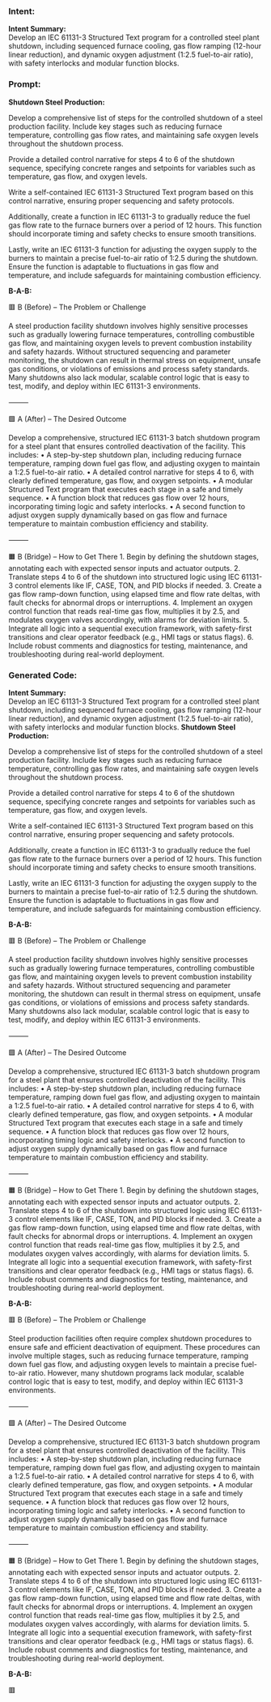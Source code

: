 ### Intent:
**Intent Summary:**  
Develop an IEC 61131-3 Structured Text program for a controlled steel plant shutdown, including sequenced furnace cooling, gas flow ramping (12-hour linear reduction), and dynamic oxygen adjustment (1:2.5 fuel-to-air ratio), with safety interlocks and modular function blocks.

### Prompt:
**Shutdown Steel Production:**

Develop a comprehensive list of steps for the controlled shutdown of a steel production facility. Include key stages such as reducing furnace temperature, controlling gas flow rates, and maintaining safe oxygen levels throughout the shutdown process.

Provide a detailed control narrative for steps 4 to 6 of the shutdown sequence, specifying concrete ranges and setpoints for variables such as temperature, gas flow, and oxygen levels.

Write a self-contained IEC 61131-3 Structured Text program based on this control narrative, ensuring proper sequencing and safety protocols.

Additionally, create a function in IEC 61131-3 to gradually reduce the fuel gas flow rate to the furnace burners over a period of 12 hours. This function should incorporate timing and safety checks to ensure smooth transitions.

Lastly, write an IEC 61131-3 function for adjusting the oxygen supply to the burners to maintain a precise fuel-to-air ratio of 1:2.5 during the shutdown. Ensure the function is adaptable to fluctuations in gas flow and temperature, and include safeguards for maintaining combustion efficiency.

**B-A-B:**

🟥 B (Before) – The Problem or Challenge

A steel production facility shutdown involves highly sensitive processes such as gradually lowering furnace temperatures, controlling combustible gas flow, and maintaining oxygen levels to prevent combustion instability and safety hazards. Without structured sequencing and parameter monitoring, the shutdown can result in thermal stress on equipment, unsafe gas conditions, or violations of emissions and process safety standards. Many shutdowns also lack modular, scalable control logic that is easy to test, modify, and deploy within IEC 61131-3 environments.

⸻

🟩 A (After) – The Desired Outcome

Develop a comprehensive, structured IEC 61131-3 batch shutdown program for a steel plant that ensures controlled deactivation of the facility. This includes:
	•	A step-by-step shutdown plan, including reducing furnace temperature, ramping down fuel gas flow, and adjusting oxygen to maintain a 1:2.5 fuel-to-air ratio.
	•	A detailed control narrative for steps 4 to 6, with clearly defined temperature, gas flow, and oxygen setpoints.
	•	A modular Structured Text program that executes each stage in a safe and timely sequence.
	•	A function block that reduces gas flow over 12 hours, incorporating timing logic and safety interlocks.
	•	A second function to adjust oxygen supply dynamically based on gas flow and furnace temperature to maintain combustion efficiency and stability.

⸻

🟧 B (Bridge) – How to Get There
	1.	Begin by defining the shutdown stages, annotating each with expected sensor inputs and actuator outputs.
	2.	Translate steps 4 to 6 of the shutdown into structured logic using IEC 61131-3 control elements like IF, CASE, TON, and PID blocks if needed.
	3.	Create a gas flow ramp-down function, using elapsed time and flow rate deltas, with fault checks for abnormal drops or interruptions.
	4.	Implement an oxygen control function that reads real-time gas flow, multiplies it by 2.5, and modulates oxygen valves accordingly, with alarms for deviation limits.
	5.	Integrate all logic into a sequential execution framework, with safety-first transitions and clear operator feedback (e.g., HMI tags or status flags).
	6.	Include robust comments and diagnostics for testing, maintenance, and troubleshooting during real-world deployment.

### Generated Code:
**Intent Summary:**  
Develop an IEC 61131-3 Structured Text program for a controlled steel plant shutdown, including sequenced furnace cooling, gas flow ramping (12-hour linear reduction), and dynamic oxygen adjustment (1:2.5 fuel-to-air ratio), with safety interlocks and modular function blocks.
**Shutdown Steel Production:**

Develop a comprehensive list of steps for the controlled shutdown of a steel production facility. Include key stages such as reducing furnace temperature, controlling gas flow rates, and maintaining safe oxygen levels throughout the shutdown process.

Provide a detailed control narrative for steps 4 to 6 of the shutdown sequence, specifying concrete ranges and setpoints for variables such as temperature, gas flow, and oxygen levels.

Write a self-contained IEC 61131-3 Structured Text program based on this control narrative, ensuring proper sequencing and safety protocols.

Additionally, create a function in IEC 61131-3 to gradually reduce the fuel gas flow rate to the furnace burners over a period of 12 hours. This function should incorporate timing and safety checks to ensure smooth transitions.

Lastly, write an IEC 61131-3 function for adjusting the oxygen supply to the burners to maintain a precise fuel-to-air ratio of 1:2.5 during the shutdown. Ensure the function is adaptable to fluctuations in gas flow and temperature, and include safeguards for maintaining combustion efficiency.

**B-A-B:**

🟥 B (Before) – The Problem or Challenge

A steel production facility shutdown involves highly sensitive processes such as gradually lowering furnace temperatures, controlling combustible gas flow, and maintaining oxygen levels to prevent combustion instability and safety hazards. Without structured sequencing and parameter monitoring, the shutdown can result in thermal stress on equipment, unsafe gas conditions, or violations of emissions and process safety standards. Many shutdowns also lack modular, scalable control logic that is easy to test, modify, and deploy within IEC 61131-3 environments.

⸻

🟩 A (After) – The Desired Outcome

Develop a comprehensive, structured IEC 61131-3 batch shutdown program for a steel plant that ensures controlled deactivation of the facility. This includes:
	•	A step-by-step shutdown plan, including reducing furnace temperature, ramping down fuel gas flow, and adjusting oxygen to maintain a 1:2.5 fuel-to-air ratio.
	•	A detailed control narrative for steps 4 to 6, with clearly defined temperature, gas flow, and oxygen setpoints.
	•	A modular Structured Text program that executes each stage in a safe and timely sequence.
	•	A function block that reduces gas flow over 12 hours, incorporating timing logic and safety interlocks.
	•	A second function to adjust oxygen supply dynamically based on gas flow and furnace temperature to maintain combustion efficiency and stability.

⸻

🟧 B (Bridge) – How to Get There
	1.	Begin by defining the shutdown stages, annotating each with expected sensor inputs and actuator outputs.
	2.	Translate steps 4 to 6 of the shutdown into structured logic using IEC 61131-3 control elements like IF, CASE, TON, and PID blocks if needed.
	3.	Create a gas flow ramp-down function, using elapsed time and flow rate deltas, with fault checks for abnormal drops or interruptions.
	4.	Implement an oxygen control function that reads real-time gas flow, multiplies it by 2.5, and modulates oxygen valves accordingly, with alarms for deviation limits.
	5.	Integrate all logic into a sequential execution framework, with safety-first transitions and clear operator feedback (e.g., HMI tags or status flags).
	6.	Include robust comments and diagnostics for testing, maintenance, and troubleshooting during real-world deployment.

**B-A-B:**

🟥 B (Before) – The Problem or Challenge

Steel production facilities often require complex shutdown procedures to ensure safe and efficient deactivation of equipment. These procedures can involve multiple stages, such as reducing furnace temperature, ramping down fuel gas flow, and adjusting oxygen levels to maintain a precise fuel-to-air ratio. However, many shutdown programs lack modular, scalable control logic that is easy to test, modify, and deploy within IEC 61131-3 environments.

⸻

🟩 A (After) – The Desired Outcome

Develop a comprehensive, structured IEC 61131-3 batch shutdown program for a steel plant that ensures controlled deactivation of the facility. This includes:
	•	A step-by-step shutdown plan, including reducing furnace temperature, ramping down fuel gas flow, and adjusting oxygen to maintain a 1:2.5 fuel-to-air ratio.
	•	A detailed control narrative for steps 4 to 6, with clearly defined temperature, gas flow, and oxygen setpoints.
	•	A modular Structured Text program that executes each stage in a safe and timely sequence.
	•	A function block that reduces gas flow over 12 hours, incorporating timing logic and safety interlocks.
	•	A second function to adjust oxygen supply dynamically based on gas flow and furnace temperature to maintain combustion efficiency and stability.

⸻

🟧 B (Bridge) – How to Get There
	1.	Begin by defining the shutdown stages, annotating each with expected sensor inputs and actuator outputs.
	2.	Translate steps 4 to 6 of the shutdown into structured logic using IEC 61131-3 control elements like IF, CASE, TON, and PID blocks if needed.
	3.	Create a gas flow ramp-down function, using elapsed time and flow rate deltas, with fault checks for abnormal drops or interruptions.
	4.	Implement an oxygen control function that reads real-time gas flow, multiplies it by 2.5, and modulates oxygen valves accordingly, with alarms for deviation limits.
	5.	Integrate all logic into a sequential execution framework, with safety-first transitions and clear operator feedback (e.g., HMI tags or status flags).
	6.	Include robust comments and diagnostics for testing, maintenance, and troubleshooting during real-world deployment.

**B-A-B:**

🟥
